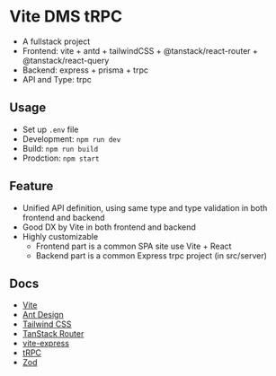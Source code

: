 # Vite DMS tRPC

- A fullstack project
- Frontend: vite + antd + tailwindCSS + @tanstack/react-router + @tanstack/react-query
- Backend: express + prisma + trpc
- API and Type: trpc

## Usage

- Set up `.env` file
- Development: `npm run dev`
- Build: `npm run build`
- Prodction: `npm start`

## Feature

- Unified API definition, using same type and type validation in both frontend and backend
- Good DX by Vite in both frontend and backend
- Highly customizable
  - Frontend part is a common SPA site use Vite + React
  - Backend part is a common Express trpc project (in src/server)

## Docs

- [Vite](https://vitejs.dev/)
- [Ant Design](https://ant.design/)
- [Tailwind CSS](https://tailwindcss.com/)
- [TanStack Router](https://tanstack.com/router/latest)
- [vite-express](https://github.com/szymmis/vite-express)
- [tRPC](https://trpc.io/)
- [Zod](https://zod.dev/)
